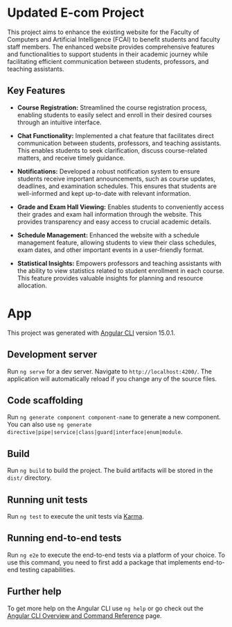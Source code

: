 # Updated E-com Project 

This project aims to enhance the existing website for the Faculty of Computers and Artificial Intelligence (FCAI) to benefit students and faculty staff members. The enhanced website provides comprehensive features and functionalities to support students in their academic journey while facilitating efficient communication between students, professors, and teaching assistants.

## Key Features

- **Course Registration:** Streamlined the course registration process, enabling students to easily select and enroll in their desired courses through an intuitive interface.

- **Chat Functionality:** Implemented a chat feature that facilitates direct communication between students, professors, and teaching assistants. This enables students to seek clarification, discuss course-related matters, and receive timely guidance.

- **Notifications:** Developed a robust notification system to ensure students receive important announcements, such as course updates, deadlines, and examination schedules. This ensures that students are well-informed and kept up-to-date with relevant information.

- **Grade and Exam Hall Viewing:** Enables students to conveniently access their grades and exam hall information through the website. This provides transparency and easy access to crucial academic details.

- **Schedule Management:** Enhanced the website with a schedule management feature, allowing students to view their class schedules, exam dates, and other important events in a user-friendly format.

- **Statistical Insights:** Empowers professors and teaching assistants with the ability to view statistics related to student enrollment in each course. This feature provides valuable insights for planning and resource allocation.

# App

This project was generated with [Angular CLI](https://github.com/angular/angular-cli) version 15.0.1.

## Development server

Run `ng serve` for a dev server. Navigate to `http://localhost:4200/`. The application will automatically reload if you change any of the source files.

## Code scaffolding

Run `ng generate component component-name` to generate a new component. You can also use `ng generate directive|pipe|service|class|guard|interface|enum|module`.

## Build

Run `ng build` to build the project. The build artifacts will be stored in the `dist/` directory.

## Running unit tests

Run `ng test` to execute the unit tests via [Karma](https://karma-runner.github.io).

## Running end-to-end tests

Run `ng e2e` to execute the end-to-end tests via a platform of your choice. To use this command, you need to first add a package that implements end-to-end testing capabilities.

## Further help

To get more help on the Angular CLI use `ng help` or go check out the [Angular CLI Overview and Command Reference](https://angular.io/cli) page.
